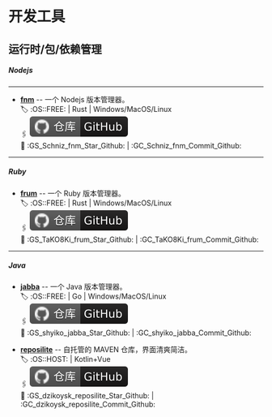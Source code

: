 [GH]: ../assets/github.svg
[GL]: ../assets/gitlab.svg
[CI]: ./assets/jenkins.svg

# 开发工具

## 运行时/包/依赖管理


##### Nodejs
---

- [**fnm**](https://github.com/Schniz/fnm) -- 一个 Nodejs 版本管理器。
<br>🏷️ :OS::FREE: | Rust | Windows/MacOS/Linux
<br>🖇  [![GH]](https://github.com/Schniz/fnm)
<br>📖 :GS_Schniz_fnm_Star_Github: | :GC_Schniz_fnm_Commit_Github:
   
---
##### Ruby

- [**frum**](https://github.com/TaKO8Ki/frum) -- 一个 Ruby 版本管理器。
<br>🏷️ :OS::FREE: | Rust | Windows/MacOS/Linux
<br>🖇  [![GH]](https://github.com/TaKO8Ki/frum)
<br>📖 :GS_TaKO8Ki_frum_Star_Github: | :GC_TaKO8Ki_frum_Commit_Github:
---
##### Java

- [**jabba**](https://github.com/shyiko/jabba) -- 一个 Java 版本管理器。
<br>🏷️ :OS::FREE: | Go | Windows/MacOS/Linux
<br>🖇  [![GH]](https://github.com/shyiko/jabba)
<br>📖 :GS_shyiko_jabba_Star_Github: | :GC_shyiko_jabba_Commit_Github:

- [**reposilite**](https://github.com/dzikoysk/reposilite) -- 自托管的 MAVEN 仓库，界面清爽简洁。
<br>🏷️ :OS::HOST: | Kotlin+Vue
<br>🖇  [![GH]](https://github.com/dzikoysk/reposilite)
<br>📖 :GS_dzikoysk_reposilite_Star_Github: | :GC_dzikoysk_reposilite_Commit_Github:
